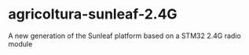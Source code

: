 # agricoltura-sunleaf-2.4G
A new generation of the Sunleaf platform based on a STM32 2.4G radio module
